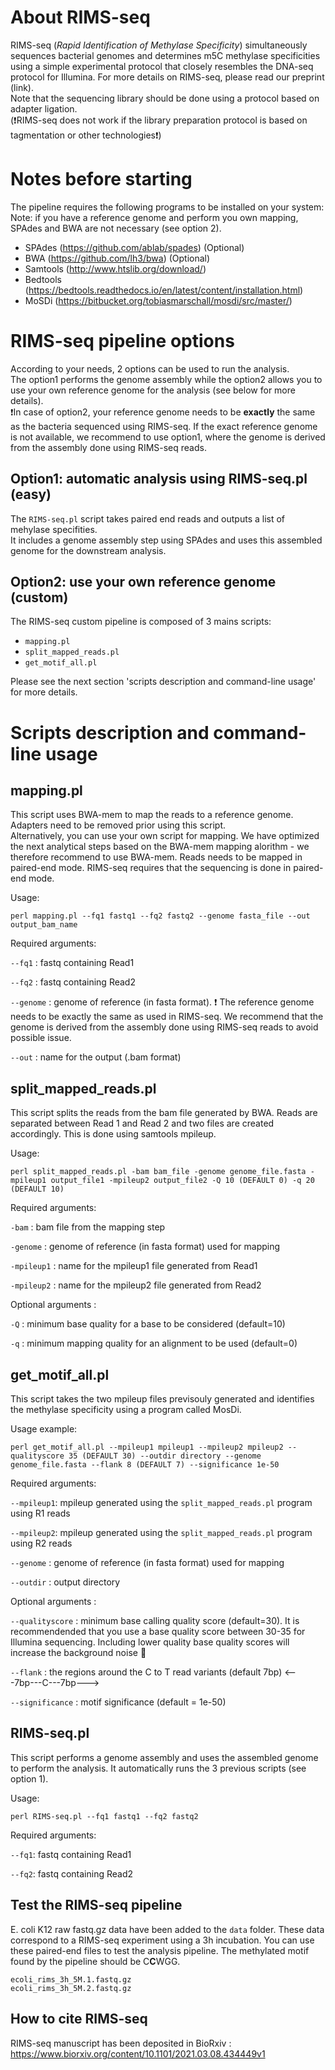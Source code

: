 # About RIMS-seq
RIMS-seq (*Rapid Identification of Methylase Specificity*) simultaneously sequences bacterial genomes and determines m5C methylase specificities using a simple experimental protocol that closely resembles the DNA-seq protocol for Illumina. For more details on RIMS-seq, please read our preprint (link).\
Note that the sequencing library should be done using a protocol based on adapter ligation.\
(:exclamation:RIMS-seq does not work if the library preparation protocol is based on tagmentation or other technologies:exclamation:)

# Notes before starting
The pipeline requires the following programs to be installed on your system:\
Note: if you have a reference genome and perform you own mapping, SPAdes and BWA are not necessary (see option 2).

- SPAdes (https://github.com/ablab/spades) (Optional)
- BWA (https://github.com/lh3/bwa) (Optional)
- Samtools (http://www.htslib.org/download/)
- Bedtools (https://bedtools.readthedocs.io/en/latest/content/installation.html)
- MoSDi (https://bitbucket.org/tobiasmarschall/mosdi/src/master/)

# RIMS-seq pipeline options

According to your needs, 2 options can be used to run the analysis.\
The option1 performs the genome assembly while the option2 allows you to use your own reference genome for the analysis (see below for more details).\
:exclamation:In case of option2, your reference genome needs to be **exactly** the same as the bacteria sequenced using RIMS-seq. If the exact reference genome is not available, we recommend to use option1, where the genome is derived from the assembly done using RIMS-seq reads.

## Option1: automatic analysis using RIMS-seq.pl (easy)
The `RIMS-seq.pl` script takes paired end reads and outputs a list of mehylase specifities.\
It includes a genome assembly step using SPAdes and uses this assembled genome for the downstream analysis.

## Option2: use your own reference genome (custom)
The RIMS-seq custom pipeline is composed of 3 mains scripts:
- `mapping.pl` 
- `split_mapped_reads.pl`
- `get_motif_all.pl`

Please see the next section 'scripts description and command-line usage' for more details.

# Scripts description and command-line usage
## mapping.pl
This script uses BWA-mem to map the reads to a reference genome. Adapters need to be removed prior using this script.\
Alternatively, you can use your own script for mapping. We have optimized the next analytical steps based on the BWA-mem mapping alorithm - we therefore recommend to use BWA-mem. Reads needs to be mapped in paired-end mode. RIMS-seq requires that the sequencing is done in paired-end mode.  

Usage:
```
perl mapping.pl --fq1 fastq1 --fq2 fastq2 --genome fasta_file --out output_bam_name
```
Required arguments:

`--fq1` : fastq containing Read1

`--fq2` : fastq containing Read2

`--genome` : genome of reference (in fasta format). :exclamation: The reference genome needs to be exactly the same as used in RIMS-seq. We recommend that the genome is derived from the assembly done using RIMS-seq reads to avoid possible issue.

`--out` : name for the output (.bam format)

## split_mapped_reads.pl
This script splits the reads from the bam file generated by BWA. Reads are separated between Read 1 and Read 2 and two files are created accordingly. This is done using samtools mpileup.

Usage:
```
perl split_mapped_reads.pl -bam bam_file -genome genome_file.fasta -mpileup1 output_file1 -mpileup2 output_file2 -Q 10 (DEFAULT 0) -q 20 (DEFAULT 10)
```
Required arguments:

`-bam` : bam file from the mapping step

`-genome` : genome of reference (in fasta format) used for mapping

`-mpileup1` : name for the mpileup1 file generated from Read1

`-mpileup2` : name for the mpileup2 file generated from Read2

Optional arguments : 

`-Q` : minimum base quality for a base to be considered (default=10)

`-q` : minimum mapping quality for an alignment to be used (default=0)
 

## get_motif_all.pl
This script takes the two mpileup files previsouly generated and identifies the methylase specificity using a program called MosDi. 

Usage example:
```
perl get_motif_all.pl --mpileup1 mpileup1 --mpileup2 mpileup2 --qualityscore 35 (DEFAULT 30) --outdir directory --genome genome_file.fasta --flank 8 (DEFAULT 7) --significance 1e-50
```
Required arguments:

`--mpileup1`: mpileup generated using the `split_mapped_reads.pl` program using R1 reads

`--mpileup2`: mpileup generated using the `split_mapped_reads.pl` program using R2 reads

`--genome` : genome of reference (in fasta format) used for mapping 

`--outdir` : output directory

Optional arguments : 

`--qualityscore` : minimum base calling quality score (default=30). It is recommendended that you use a base quality score between 30-35 for Illumina sequencing. Including lower quality base quality scores will increase the background noise :thinking:

`--flank` : the regions around the C to T read variants (default 7bp) <---7bp---C---7bp---> 

`--significance` : motif significance (default = 1e-50) 


## RIMS-seq.pl
This script performs a genome assembly and uses the assembled genome to perform the analysis. It automatically runs the 3 previous scripts (see option 1).

Usage:
```
perl RIMS-seq.pl --fq1 fastq1 --fq2 fastq2
```

Required arguments:

`--fq1`: fastq containing Read1

`--fq2`: fastq containing Read2



## Test the RIMS-seq pipeline
E. coli K12 raw fastq.gz data have been added to the ```data``` folder. These data correspond to a RIMS-seq experiment using a 3h incubation. You can use these paired-end files to test the analysis pipeline. The methylated motif found by the pipeline should be C**C**WGG.
```
ecoli_rims_3h_5M.1.fastq.gz
ecoli_rims_3h_5M.2.fastq.gz
```

## How to cite RIMS-seq
RIMS-seq manuscript has been deposited in BioRxiv : 
https://www.biorxiv.org/content/10.1101/2021.03.08.434449v1



